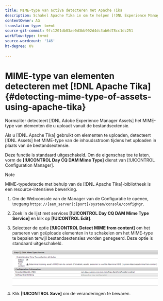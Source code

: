 ```yaml
---
title: MIME-type van activa detecteren met Apache Tika
description: Schakel Apache Tika in om te helpen [!DNL Experience Manager Assets] het MIME-type van elementen van de inhoudsstroom te detecteren tijdens het uploaden in plaats van de bestandsextensie.
contentOwner: AG
translation-type: tm+mt
source-git-commit: 9fc1201db83ae0d3bb902d4dc3ab6d78cc1dc251
workflow-type: tm+mt
source-wordcount: '146'
ht-degree: 0%

---
```



# MIME-type van elementen detecteren met [!DNL Apache Tika] {#detecting-mime-type-of-assets-using-apache-tika}

Normaliter detecteert [!DNL Adobe Experience Manager Assets] het MIME-type van elementen die u uploadt vanuit de bestandsextensie.

Als u [!DNL Apache Tika] gebruikt om elementen te uploaden, detecteert [!DNL Assets] het MIME-type van de inhoudsstroom tijdens het uploaden in plaats van de bestandsextensie.

Deze functie is standaard uitgeschakeld. Om de eigenschap toe te laten, vorm de **[!UICONTROL Day CQ DAM Mime Type]** dienst van [!UICONTROL Configuration Manager].

>[!NOTE]
>
>MIME-typedetectie met behulp van de [!DNL Apache Tika]-bibliotheek is een resource-intensieve bewerking.

1. Om de Webconsole van de Manager van de Configuratie te openen, toegang `https://[aem_server]:[port]/system/console/configMgr`.

1. Zoek in de lijst met services **[!UICONTROL Day CQ DAM Mime Type Service]** en klik op **[!UICONTROL Edit]**.

1. Selecteer de optie **[!UICONTROL Detect MIME from content]** om het parseren van geüploade elementen in te schakelen om het MIME-type te bepalen terwijl bestandsextensies worden genegeerd. Deze optie is standaard uitgeschakeld.

   ![chlimage_1-333](assets/chlimage_1-333.png)

1. Klik **[!UICONTROL Save]** om de veranderingen te bewaren.
